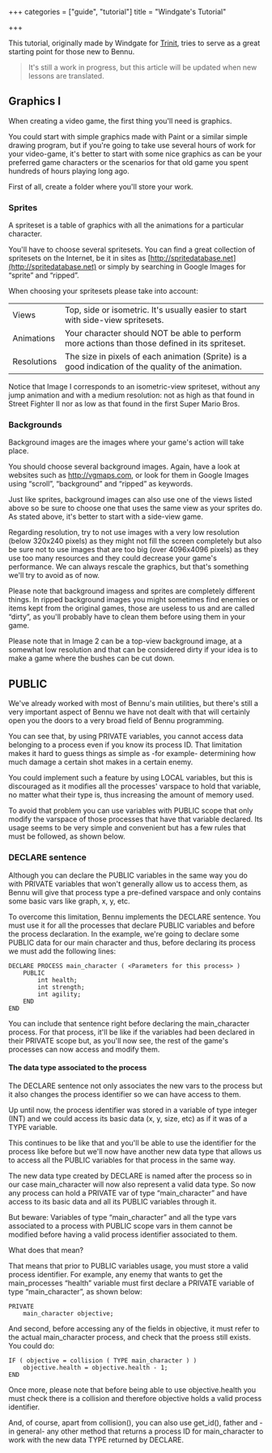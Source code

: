 +++
categories = ["guide", "tutorial"]
title = "Windgate's Tutorial"

+++


This tutorial, originally made by Windgate for [Trinit](https://trinit.es/), tries to serve as a great starting point for those new to Bennu.

> It's still a work in progress, but this article will be updated when new lessons are translated.

## Graphics I

When creating a video game, the first thing you'll need is graphics.

You could start with simple graphics made with Paint or a similar simple drawing program, but if you're going to take use several hours of work for your video-game, it's better to start with some nice graphics as can be your preferred game characters or the scenarios for that old game you spent hundreds of hours playing long ago.

First of all, create a folder where you'll store your work.

### Sprites

A spriteset is a table of graphics with all the animations for a particular character.

You'll have to choose several spritesets. You can find a great collection of spritesets on the Internet, be it in sites as [http://spritedatabase.net](http://spritedatabase.net) or simply by searching in Google Images for “sprite” and “ripped”.

When choosing your spritesets please take into account:

|||
|---|---|
| Views | Top, side or isometric. It's usually easier to start with side-view spritesets. |
| Animations | Your character should NOT be able to perform more actions than those defined in its spriteset. |
| Resolutions | The size in pixels of each animation (Sprite) is a good indication of the quality of the animation. |

Notice that Image I corresponds to an isometric-view spriteset, without any jump animation and with a medium resolution: not as high as that found in Street Fighter II nor as low as that found in the first Super Mario Bros.

### Backgrounds

Background images are the images where your game's action will take place.

You should choose several background images. Again, have a look at websites such as http://vgmaps.com, or look for them in Google Images using “scroll”, “background” and “ripped” as keywords.

Just like sprites, background images can also use one of the views listed above so be sure to choose one that uses the same view as your sprites do. As stated above, it's better to start with a side-view game.

Regarding resolution, try to not use images with a very low resolution (below 320x240 pixels) as they might not fill the screen completely but also be sure not to use images that are too big (over 4096x4096 pixels) as they use too many resources and they could decrease your game's performance. We can always rescale the graphics, but that's something we'll try to avoid as of now.

Please note that background imagess and sprites are completely different things. In ripped background images you might sometimes find enemies or items kept from the original games, those are useless to us and are called “dirty”, as you'll probably have to clean them before using them in your game.

Please note that in Image 2 can be a top-view background image, at a somewhat low resolution and that can be considered dirty if your idea is to make a game where the bushes can be cut down.

## PUBLIC

We've already worked with most of Bennu's main utilities, but there's still a very important aspect of Bennu we have not dealt with that will certainly open you the doors to a very broad field of Bennu programming.

You can see that, by using PRIVATE variables, you cannot access data belonging to a process even if you know its process ID. That limitation makes it hard to guess things as simple as -for example- determining how much damage a certain shot makes in a certain enemy.

You could implement such a feature by using LOCAL variables, but this is discouraged as it modifies all the processes' varspace to hold that variable, no matter what their type is, thus increasing the amount of memory used.

To avoid that problem you can use variables with PUBLIC scope that only modify the varspace of those processes that have that variable declared. Its usage seems to be very simple and convenient but has a few rules that must be followed, as shown below.


### DECLARE sentence

Although you can declare the PUBLIC variables in the same way you do with PRIVATE variables that won't generally allow us to access them, as Bennu will give that process type a pre-defined varspace and only contains some basic vars like graph, x, y, etc.

To overcome this limitation, Bennu implements the DECLARE sentence. You must use it for all the processes that declare PUBLIC variables and before the process declaration. In the example, we're going to declare some PUBLIC data for our main character and thus, before declaring its process we must add the following lines:

```
DECLARE PROCESS main_character ( <Parameters for this process> )
    PUBLIC
        int health;
        int strength;
        int agility;
    END
END
```

You can include that sentence right before declaring the main_character process. For that process, it'll be like if the variables had been declared in their PRIVATE scope but, as you'll now see, the rest of the game's processes can now access and modify them.

#### The data type associated to the process

The DECLARE sentence not only associates the new vars to the process but it also changes the process identifier so we can have access to them.

Up until now, the process identifier was stored in a variable of type integer (INT) and we could access its basic data (x, y, size, etc) as if it was of a TYPE variable.

This continues to be like that and you'll be able to use the identifier for the process like before but we'll now have another new data type that allows us to access all the PUBLIC variables for that process in the same way.

The new data type created by DECLARE is named after the process so in our case main_character will now also represent a valid data type. So now any process can hold a PRIVATE var of type “main_character” and have access to its basic data and all its PUBLIC variables through it.

But beware: Variables of type “main_character” and all the type vars associated to a process with PUBLIC scope vars in them cannot be modified before having a valid process identifier associated to them.

What does that mean?

That means that prior to PUBLIC variables usage, you must store a valid process identifier. For example, any enemy that wants to get the main_processes “health” variable must first declare a PRIVATE variable of type “main_character”, as shown below:

```
PRIVATE
    main_character objective;
```

And second, before accessing any of the fields in objective, it must refer to the actual main_character process, and check that the proess still exists. You could do:

```
IF ( objective = collision ( TYPE main_character ) )
    objective.health = objective.health - 1;
END
```

Once more, please note that before being able to use objective.health you must check there is a collision and therefore objective holds a valid process identifier.

And, of course, apart from collision(), you can also use get_id(), father and -in general- any other method that returns a process ID for main_character to work with the new data TYPE returned by DECLARE.
